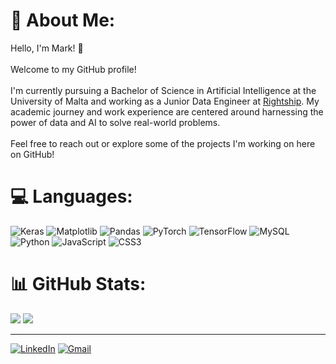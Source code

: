 # 💫 About Me:
Hello, I'm Mark! 👋<br><br>Welcome to my GitHub profile!<br><br>I'm currently pursuing a Bachelor of Science in Artificial Intelligence at the University of Malta and working as a Junior Data Engineer at [Rightship](https://rightship.com). My academic journey and work experience are centered around harnessing the power of data and AI to solve real-world problems.<br><br>Feel free to reach out or explore some of the projects I'm working on here on GitHub!<br>

# 💻 Languages:
![Keras](https://img.shields.io/badge/Keras-%23D00000.svg?style=for-the-badge&logo=Keras&logoColor=white) ![Matplotlib](https://img.shields.io/badge/Matplotlib-%23ffffff.svg?style=for-the-badge&logo=Matplotlib&logoColor=black) ![Pandas](https://img.shields.io/badge/pandas-%23150458.svg?style=for-the-badge&logo=pandas&logoColor=white) ![PyTorch](https://img.shields.io/badge/PyTorch-%23EE4C2C.svg?style=for-the-badge&logo=PyTorch&logoColor=white) ![TensorFlow](https://img.shields.io/badge/TensorFlow-%23FF6F00.svg?style=for-the-badge&logo=TensorFlow&logoColor=white) ![MySQL](https://img.shields.io/badge/mysql-%2300000f.svg?style=for-the-badge&logo=mysql&logoColor=white) ![Python](https://img.shields.io/badge/python-3670A0?style=for-the-badge&logo=python&logoColor=ffdd54) ![JavaScript](https://img.shields.io/badge/javascript-%23323330.svg?style=for-the-badge&logo=javascript&logoColor=%23F7DF1E) ![CSS3](https://img.shields.io/badge/css3-%231572B6.svg?style=for-the-badge&logo=css3&logoColor=white)
# 📊 GitHub Stats:
![](https://github-readme-streak-stats.herokuapp.com/?user=markdingli18&theme=midnight-purple&hide_border=false)
![](https://github-readme-stats.vercel.app/api/top-langs/?username=markdingli18&theme=midnight-purple&hide_border=false&include_all_commits=true&count_private=true&layout=compact)

---
[![LinkedIn](https://img.shields.io/badge/LinkedIn-%230077B5.svg?logo=linkedin&logoColor=white)]([https://linkedin.com/in/https://www.linkedin.com/in/mark-dingli-84b1a3286/](https://www.linkedin.com/in/mark-dingli-84b1a3286?lipi=urn%3Ali%3Apage%3Ad_flagship3_profile_view_base_contact_details%3BRcR2BSZpROS5avyXJKrPxQ%3D%3D)) 
[![Gmail](https://img.shields.io/badge/Gmail-D14836?style=flat&logo=gmail&logoColor=white)](mailto:markdingli5@gmail.com)
